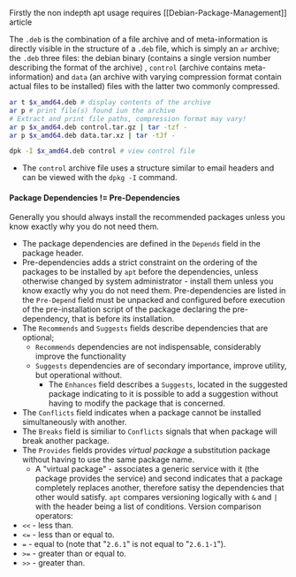 Firstly the non indepth apt usage requires [[Debian-Package-Management]] article

The `.deb` is the combination of a file archive and of meta-information is directly visible in the structure of a `.deb` file, which is simply an `ar` archive; the `.deb` three files: the debian binary (contains a single version number describing the format of the archive) , `control` (archive contains meta-information) and `data` (an archive with varying compression format contain actual files to be installed) files with the latter two commonly compressed.

```bash
ar t $x_amd64.deb # display contents of the archive
ar p # print file(s) found iun the archive 
# Extract and print file paths, compression format may vary! 
ar p $x_amd64.deb control.tar.gz | tar -tzf -
ar p $x_amd64.deb data.tar.xz | tar -tJf -

dpk -I $x_amd64.deb control # view control file
```

- The `control` archive file uses a structure similar to email headers and can be viewed with the `dpkg -I` command.

####  Package Dependencies != Pre-Dependencies 

Generally you should always install the recommended packages unless you know exactly why you do not need them.

- The package dependencies are defined in the `Depends` field in the package header. 
- Pre-dependencies adds a strict constraint on the ordering of the packages to be installed by `apt` before the dependencies, unless otherwise changed by system administrator - install them unless you know exactly why you do not need them. Pre-dependencies are listed in the `Pre-Depend` field must be unpacked and configured before execution of the pre-installation script of the package declaring the pre-dependency, that is before its installation.  
- The `Recommends` and `Suggests` fields describe dependencies that are optional; 
	- `Recommends` dependencies are not indispensable, considerably improve the functionality
	- `Suggests` dependencies are of secondary importance, improve utility, but operational without.
		- The `Enhances` field describes a `Suggests`, located in the suggested package indicating to it is possible to add a suggestion without having to modify the package that is concerned.
- The `Conflicts` field indicates when a package cannot be installed simultaneously with another. 
- The `Breaks` field is similiar to `Conflicts` signals that when package will break another package. 
- The `Provides` fields provides *virtual package* a substitution package without having to use the same package name.
	 - A "virtual package" - associates a generic service with it (the package provides the service) and second indicates that a package completely replaces another, therefore satisy the dependencies that other would satisfy.
`apt` compares versioning logically with `&` and `|`  with the header being a list of conditions. Version comparison operators: 
-   `<<` - less than.
-   `<=` - less than or equal to.
-   `=` - equal to (note that "`2.6.1`" is not equal to "`2.6.1-1`").
-   `>=` - greater than or equal to.
-   `>>` - greater than.

